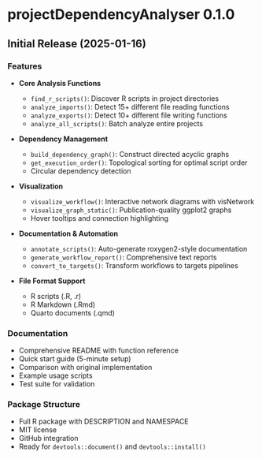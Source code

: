 # projectDependencyAnalyser 0.1.0

## Initial Release (2025-01-16)

### Features

* **Core Analysis Functions**
  - `find_r_scripts()`: Discover R scripts in project directories
  - `analyze_imports()`: Detect 15+ different file reading functions
  - `analyze_exports()`: Detect 10+ different file writing functions
  - `analyze_all_scripts()`: Batch analyze entire projects

* **Dependency Management**
  - `build_dependency_graph()`: Construct directed acyclic graphs
  - `get_execution_order()`: Topological sorting for optimal script order
  - Circular dependency detection

* **Visualization**
  - `visualize_workflow()`: Interactive network diagrams with visNetwork
  - `visualize_graph_static()`: Publication-quality ggplot2 graphs
  - Hover tooltips and connection highlighting

* **Documentation & Automation**
  - `annotate_scripts()`: Auto-generate roxygen2-style documentation
  - `generate_workflow_report()`: Comprehensive text reports
  - `convert_to_targets()`: Transform workflows to targets pipelines

* **File Format Support**
  - R scripts (.R, .r)
  - R Markdown (.Rmd)
  - Quarto documents (.qmd)

### Documentation

* Comprehensive README with function reference
* Quick start guide (5-minute setup)
* Comparison with original implementation
* Example usage scripts
* Test suite for validation

### Package Structure

* Full R package with DESCRIPTION and NAMESPACE
* MIT license
* GitHub integration
* Ready for `devtools::document()` and `devtools::install()`
